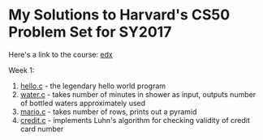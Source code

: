 # My Solutions to Harvard's CS50 Problem Set for SY2017

Here's a link to the course: [edx](https://courses.edx.org/courses/course-v1%3AHarvardX%2BCS50%2BX/)

Week 1:
1. [hello.c](https://github.com/ayoayco/cs50-pset-solutions/blob/master/week-0/hello.c) - the legendary hello world program
2. [water.c](https://github.com/ayoayco/cs50-pset-solutions/blob/master/week-0/water.c) - takes number of minutes in shower as input, outputs number of bottled waters approximately used
3. [mario.c](https://github.com/ayoayco/cs50-pset-solutions/blob/master/week-0/pyramid.c) - takes number of rows, prints out a pyramid
4. [credit.c](https://github.com/ayoayco/cs50-pset-solutions/blob/master/week-0/credit.c) - implements Luhn's algorithm for checking validity of credit card number


